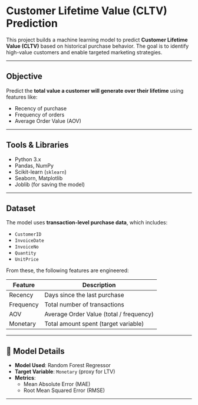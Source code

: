 #  Customer Lifetime Value (CLTV) Prediction

This project builds a machine learning model to predict **Customer Lifetime Value (CLTV)** based on historical purchase behavior. The goal is to identify high-value customers and enable targeted marketing strategies.

---

## Objective

Predict the **total value a customer will generate over their lifetime** using features like:

- Recency of purchase
- Frequency of orders
- Average Order Value (AOV)

---

##  Tools & Libraries

- Python 3.x
- Pandas, NumPy
- Scikit-learn (`sklearn`)
- Seaborn, Matplotlib
- Joblib (for saving the model)

---

## Dataset

The model uses **transaction-level purchase data**, which includes:

- `CustomerID`
- `InvoiceDate`
- `InvoiceNo`
- `Quantity`
- `UnitPrice`

From these, the following features are engineered:

| Feature     | Description                             |
|-------------|-----------------------------------------|
| Recency     | Days since the last purchase            |
| Frequency   | Total number of transactions            |
| AOV         | Average Order Value (total / frequency) |
| Monetary    | Total amount spent (target variable)    |

---

## 🧠 Model Details

- **Model Used**: Random Forest Regressor
- **Target Variable**: `Monetary` (proxy for LTV)
- **Metrics**:  
  - Mean Absolute Error (MAE)  
  - Root Mean Squared Error (RMSE)

---

